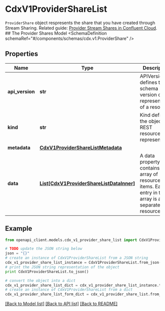 # CdxV1ProviderShareList

`ProviderShare` object respresents the share that you have created through Stream Sharing.   Related guide: [Provider Stream Shares in Confluent Cloud](https://docs.confluent.io/cloud/current/stream-sharing/produce-shared-data.html#stream-shares).  ## The Provider Shares Model <SchemaDefinition schemaRef=\"#/components/schemas/cdx.v1.ProviderShare\" />

## Properties
Name | Type | Description | Notes
------------ | ------------- | ------------- | -------------
**api_version** | **str** | APIVersion defines the schema version of this representation of a resource. | [readonly] 
**kind** | **str** | Kind defines the object this REST resource represents. | [readonly] 
**metadata** | [**CdxV1ProviderShareListMetadata**](CdxV1ProviderShareListMetadata.md) |  | 
**data** | [**List[CdxV1ProviderShareListDataInner]**](CdxV1ProviderShareListDataInner.md) | A data property that contains an array of resource items. Each entry in the array is a separate resource. | 

## Example

```python
from openapi_client.models.cdx_v1_provider_share_list import CdxV1ProviderShareList

# TODO update the JSON string below
json = "{}"
# create an instance of CdxV1ProviderShareList from a JSON string
cdx_v1_provider_share_list_instance = CdxV1ProviderShareList.from_json(json)
# print the JSON string representation of the object
print CdxV1ProviderShareList.to_json()

# convert the object into a dict
cdx_v1_provider_share_list_dict = cdx_v1_provider_share_list_instance.to_dict()
# create an instance of CdxV1ProviderShareList from a dict
cdx_v1_provider_share_list_form_dict = cdx_v1_provider_share_list.from_dict(cdx_v1_provider_share_list_dict)
```
[[Back to Model list]](../ccloud/README.md#documentation-for-models) [[Back to API list]](../ccloud/README.md#documentation-for-api-endpoints) [[Back to README]](../ccloud/README.md)


